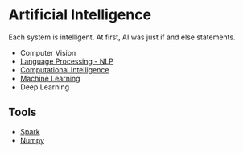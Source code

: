# Artificial Intelligence

Each system is intelligent. At first, AI was just if and else statements.

- Computer Vision
- [Language Processing - NLP](NLP.md)
- [Computational Intelligence](Computational%20Intelligence.md)
- [Machine Learning](MachineLearning.md)
- Deep Learning

## Tools

- [Spark](Spark.md)
- [Numpy](Numpy.md)